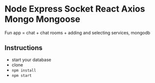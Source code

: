 # Node Express Socket React Axios Mongo Mongoose

Fun app = chat + chat rooms + adding and selecting services, mongodb

## Instructions
* start your database
* clone
* `npm install`
* `npm start`



